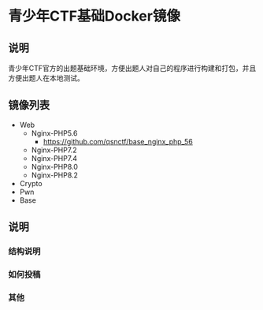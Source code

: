 # 青少年CTF基础Docker镜像
## 说明
青少年CTF官方的出题基础环境，方便出题人对自己的程序进行构建和打包，并且方便出题人在本地测试。


## 镜像列表
- Web
  - Nginx-PHP5.6
    - https://github.com/qsnctf/base_nginx_php_56
  - Nginx-PHP7.2
  - Nginx-PHP7.4
  - Nginx-PHP8.0
  - Nginx-PHP8.2
- Crypto
- Pwn
- Base

## 说明
### 结构说明

### 如何投稿

### 其他